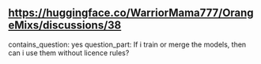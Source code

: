 ## https://huggingface.co/WarriorMama777/OrangeMixs/discussions/38

contains_question: yes
question_part: If i train or merge the models, then can i use them without licence rules?